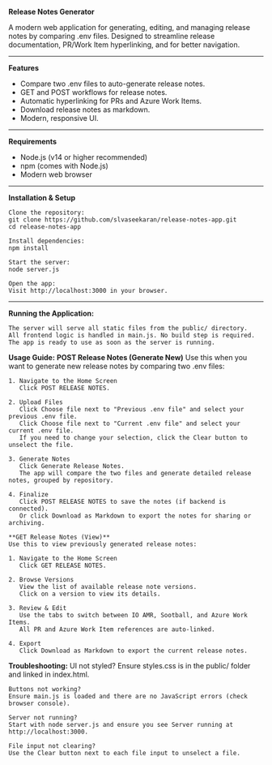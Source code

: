 **Release Notes Generator**

A modern web application for generating, editing, and managing release notes by comparing .env files. Designed to streamline release documentation, PR/Work Item hyperlinking, and for better navigation.

---

**Features**
- Compare two .env files to auto-generate release notes.
- GET and POST workflows for release notes.
- Automatic hyperlinking for PRs and Azure Work Items.
- Download release notes as markdown.
- Modern, responsive UI.

---

**Requirements**
- Node.js (v14 or higher recommended)
- npm (comes with Node.js)
- Modern web browser

---

**Installation & Setup**

    Clone the repository:
    git clone https://github.com/slvaseekaran/release-notes-app.git
    cd release-notes-app

    Install dependencies:
    npm install

    Start the server:
    node server.js

    Open the app:
    Visit http://localhost:3000 in your browser.

---

**Running the Application:**

    The server will serve all static files from the public/ directory.
    All frontend logic is handled in main.js. No build step is required.
    The app is ready to use as soon as the server is running.


**Usage Guide:**
    **POST Release Notes (Generate New)**
    Use this when you want to generate new release notes by comparing two .env files:

    1. Navigate to the Home Screen
       Click POST RELEASE NOTES.

    2. Upload Files
       Click Choose file next to "Previous .env file" and select your previous .env file.
       Click Choose file next to "Current .env file" and select your current .env file.
       If you need to change your selection, click the Clear button to unselect the file.

    3. Generate Notes
       Click Generate Release Notes.
       The app will compare the two files and generate detailed release notes, grouped by repository.

    4. Finalize
       Click POST RELEASE NOTES to save the notes (if backend is connected).
       Or click Download as Markdown to export the notes for sharing or archiving.

    **GET Release Notes (View)**
    Use this to view previously generated release notes:

    1. Navigate to the Home Screen
       Click GET RELEASE NOTES.

    2. Browse Versions
       View the list of available release note versions.
       Click on a version to view its details.

    3. Review & Edit
       Use the tabs to switch between IO AMR, Sootball, and Azure Work Items.
       All PR and Azure Work Item references are auto-linked.

    4. Export
       Click Download as Markdown to export the current release notes.

**Troubleshooting:**
    UI not styled?
    Ensure styles.css is in the public/ folder and linked in index.html.

    Buttons not working?
    Ensure main.js is loaded and there are no JavaScript errors (check browser console).

    Server not running?
    Start with node server.js and ensure you see Server running at http://localhost:3000.

    File input not clearing?
    Use the Clear button next to each file input to unselect a file.
